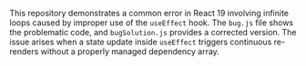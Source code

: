 This repository demonstrates a common error in React 19 involving infinite loops caused by improper use of the `useEffect` hook.  The `bug.js` file shows the problematic code, and `bugSolution.js` provides a corrected version.  The issue arises when a state update inside `useEffect` triggers continuous re-renders without a properly managed dependency array.